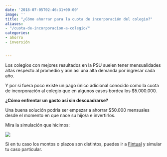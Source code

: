 ```yaml
---
date: '2018-07-05T02:46:31+00:00'
image: ''
title: "¿Cómo ahorrar para la cuota de incorporación del colegio?"
aliases:
- "/cuota-de-incorporacion-a-colegio/"
categories:
- ahorro
- inversión


---
```

Los colegios con mejores resultados en la PSU suelen tener mensualidades altas respecto al promedio y aún así una alta demanda por ingresar cada año.

Y por si fuera poco existe un pago único adicional conocido como la cuota de incorporación al colegio que en algunos casos bordea los $5.000.000.

**¿Cómo enfrentar un gasto así sin descuadrarse?**

Una buena solución podría ser empezar a ahorrar $50.000 mensuales desde el momento en que nace su hijo/a e invertirlos.

Mira la simulación que hicimos:

![](/uploads/simulador.png)

Si en tu caso los montos o plazos son distintos, puedes ir a [Fintual](https://fintual.cl?utm_campaign=cuota-colegio&utm_source=edu&utm_medium=landing) y simular tu caso particular.
